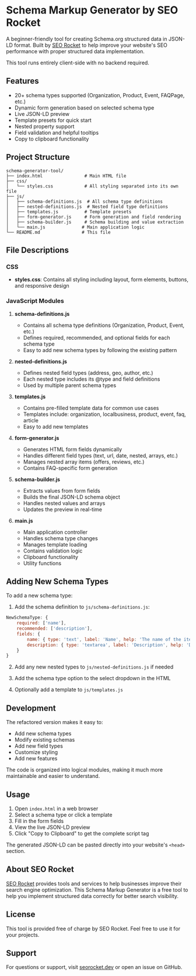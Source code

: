 # Schema Markup Generator by SEO Rocket

A beginner-friendly tool for creating Schema.org structured data in JSON-LD format. Built by [SEO Rocket](https://seorocket.dev) to help improve your website's SEO performance with proper structured data implementation.

This tool runs entirely client-side with no backend required.

## Features

- 20+ schema types supported (Organization, Product, Event, FAQPage, etc.)
- Dynamic form generation based on selected schema type
- Live JSON-LD preview
- Template presets for quick start
- Nested property support
- Field validation and helpful tooltips
- Copy to clipboard functionality

## Project Structure

```
schema-generator-tool/
├── index.html                # Main HTML file
├── css/
│   └── styles.css            # All styling separated into its own file
├── js/
│   ├── schema-definitions.js  # All schema type definitions
│   ├── nested-definitions.js  # Nested field type definitions
│   ├── templates.js          # Template presets
│   ├── form-generator.js     # Form generation and field rendering
│   ├── schema-builder.js     # Schema building and value extraction
│   └── main.js              # Main application logic
└── README.md                # This file
```

## File Descriptions

### CSS
- **styles.css**: Contains all styling including layout, form elements, buttons, and responsive design

### JavaScript Modules

1. **schema-definitions.js**
   - Contains all schema type definitions (Organization, Product, Event, etc.)
   - Defines required, recommended, and optional fields for each schema type
   - Easy to add new schema types by following the existing pattern

2. **nested-definitions.js**
   - Defines nested field types (address, geo, author, etc.)
   - Each nested type includes its @type and field definitions
   - Used by multiple parent schema types

3. **templates.js**
   - Contains pre-filled template data for common use cases
   - Templates include: organization, localbusiness, product, event, faq, article
   - Easy to add new templates

4. **form-generator.js**
   - Generates HTML form fields dynamically
   - Handles different field types (text, url, date, nested, arrays, etc.)
   - Manages nested array items (offers, reviews, etc.)
   - Contains FAQ-specific form generation

5. **schema-builder.js**
   - Extracts values from form fields
   - Builds the final JSON-LD schema object
   - Handles nested values and arrays
   - Updates the preview in real-time

6. **main.js**
   - Main application controller
   - Handles schema type changes
   - Manages template loading
   - Contains validation logic
   - Clipboard functionality
   - Utility functions

## Adding New Schema Types

To add a new schema type:

1. Add the schema definition to `js/schema-definitions.js`:
```javascript
NewSchemaType: {
    required: ['name'],
    recommended: ['description'],
    fields: {
        name: { type: 'text', label: 'Name', help: 'The name of the item' },
        description: { type: 'textarea', label: 'Description', help: 'Description of the item' }
    }
}
```

2. Add any new nested types to `js/nested-definitions.js` if needed

3. Add the schema type option to the select dropdown in the HTML

4. Optionally add a template to `js/templates.js`

## Development

The refactored version makes it easy to:
- Add new schema types
- Modify existing schemas
- Add new field types
- Customize styling
- Add new features

The code is organized into logical modules, making it much more maintainable and easier to understand.

## Usage

1. Open `index.html` in a web browser
2. Select a schema type or click a template
3. Fill in the form fields
4. View the live JSON-LD preview
5. Click "Copy to Clipboard" to get the complete script tag

The generated JSON-LD can be pasted directly into your website's `<head>` section.

## About SEO Rocket

[SEO Rocket](https://seorocket.dev) provides tools and services to help businesses improve their search engine optimization. This Schema Markup Generator is a free tool to help you implement structured data correctly for better search visibility.

## License

This tool is provided free of charge by SEO Rocket. Feel free to use it for your projects.

## Support

For questions or support, visit [seorocket.dev](https://seorocket.dev) or open an issue on GitHub.